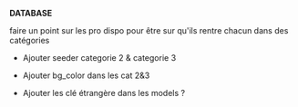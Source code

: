 **DATABASE**

faire un point sur les pro dispo pour être sur qu'ils rentre chacun dans des catégories
  - Ajouter seeder categorie 2 & categorie 3
  - Ajouter bg_color dans les cat 2&3


- Ajouter les clé étrangère dans les models ?
